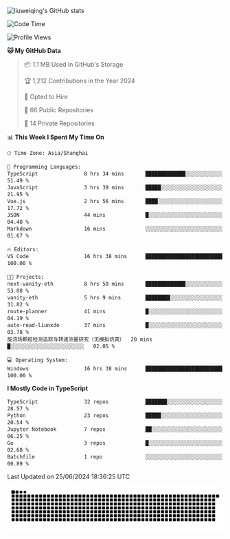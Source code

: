 ![liuweiqing's GitHub stats](https://github-readme-stats.vercel.app/api?username=14790897&show_icons=true&locale=cn&include_all_commits=true&count_private=true)

<!--START_SECTION:waka-->
![Code Time](http://img.shields.io/badge/Code%20Time-1%2C110%20hrs%2037%20mins-blue)

![Profile Views](http://img.shields.io/badge/Profile%20Views-4-blue)

**🐱 My GitHub Data** 

> 📦 1.1 MB Used in GitHub's Storage 
 > 
> 🏆 1,212 Contributions in the Year 2024
 > 
> 💼 Opted to Hire
 > 
> 📜 66 Public Repositories 
 > 
> 🔑 14 Private Repositories 
 > 
📊 **This Week I Spent My Time On** 

```text
🕑︎ Time Zone: Asia/Shanghai

💬 Programming Languages: 
TypeScript               8 hrs 34 mins       █████████████░░░░░░░░░░░░   51.49 % 
JavaScript               3 hrs 39 mins       █████░░░░░░░░░░░░░░░░░░░░   21.95 % 
Vue.js                   2 hrs 56 mins       ████░░░░░░░░░░░░░░░░░░░░░   17.72 % 
JSON                     44 mins             █░░░░░░░░░░░░░░░░░░░░░░░░   04.48 % 
Markdown                 16 mins             ░░░░░░░░░░░░░░░░░░░░░░░░░   01.67 % 

🔥 Editors: 
VS Code                  16 hrs 38 mins      █████████████████████████   100.00 % 

🐱‍💻 Projects: 
next-vanity-eth          8 hrs 50 mins       █████████████░░░░░░░░░░░░   53.08 % 
vanity-eth               5 hrs 9 mins        ████████░░░░░░░░░░░░░░░░░   31.02 % 
route-planner            41 mins             █░░░░░░░░░░░░░░░░░░░░░░░░   04.19 % 
auto-read-liunxdo        37 mins             █░░░░░░░░░░░░░░░░░░░░░░░░   03.78 % 
旋流场颗粒检测追踪与转速测量研究（无模拟仿真）  20 mins             █░░░░░░░░░░░░░░░░░░░░░░░░   02.05 % 

💻 Operating System: 
Windows                  16 hrs 38 mins      █████████████████████████   100.00 % 
```

**I Mostly Code in TypeScript** 

```text
TypeScript               32 repos            ███████░░░░░░░░░░░░░░░░░░   28.57 % 
Python                   23 repos            █████░░░░░░░░░░░░░░░░░░░░   20.54 % 
Jupyter Notebook         7 repos             ██░░░░░░░░░░░░░░░░░░░░░░░   06.25 % 
Go                       3 repos             █░░░░░░░░░░░░░░░░░░░░░░░░   02.68 % 
Batchfile                1 repo              ░░░░░░░░░░░░░░░░░░░░░░░░░   00.89 % 
```




 Last Updated on 25/06/2024 18:36:25 UTC
<!--END_SECTION:waka-->

<picture>
  <source media="(prefers-color-scheme: dark)" srcset="https://raw.githubusercontent.com/14790897/14790897/output/github-contribution-grid-snake-dark.svg" />
  <source media="(prefers-color-scheme: light)" srcset="https://raw.githubusercontent.com/14790897/14790897/output/github-contribution-grid-snake.svg" />
  <img alt="github-snake" src="https://raw.githubusercontent.com/14790897/14790897/output/github-contribution-grid-snake.svg" />
</picture>
